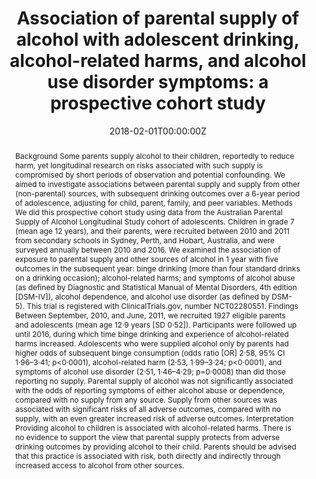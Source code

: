 ﻿---
title: "Association of parental supply of alcohol with adolescent drinking, alcohol-related harms, and alcohol use disorder symptoms: a prospective cohort study"
authors:
- Richard P Mattick
- admin
- Alexandra Aiken
- Monika Wadolowski
- Delyse Hutchinson
- Jackob Najman
- Tim Slade
- Raimondo Bruno
- Nyanda McBride
- Kypros Kypri
- Laura Vogl
- Louisa Degenhardt
date: "2018-02-01T00:00:00Z"
doi: "10.1016/S2468-2667(17)30240-2"
url_source: "https://www.sciencedirect.com/science/article/pii/S2468266717302402"
abstract: "Background
Some parents supply alcohol to their children, reportedly to reduce harm, yet longitudinal research on risks associated with such supply is compromised by short periods of observation and potential confounding. We aimed to investigate associations between parental supply and supply from other (non-parental) sources, with subsequent drinking outcomes over a 6-year period of adolescence, adjusting for child, parent, family, and peer variables.
Methods
We did this prospective cohort study using data from the Australian Parental Supply of Alcohol Longitudinal Study cohort of adolescents. Children in grade 7 (mean age 12 years), and their parents, were recruited between 2010 and 2011 from secondary schools in Sydney, Perth, and Hobart, Australia, and were surveyed annually between 2010 and 2016. We examined the association of exposure to parental supply and other sources of alcohol in 1 year with five outcomes in the subsequent year: binge drinking (more than four standard drinks on a drinking occasion); alcohol-related harms; and symptoms of alcohol abuse (as defined by Diagnostic and Statistical Manual of Mental Disorders, 4th edition [DSM-IV]), alcohol dependence, and alcohol use disorder (as defined by DSM-5). This trial is registered with ClinicalTrials.gov, number NCT02280551.
Findings
Between September, 2010, and June, 2011, we recruited 1927 eligible parents and adolescents (mean age 12·9 years [SD 0·52]). Participants were followed up until 2016, during which time binge drinking and experience of alcohol-related harms increased. Adolescents who were supplied alcohol only by parents had higher odds of subsequent binge consumption (odds ratio [OR] 2·58, 95% CI 1·96–3·41; p<0·0001), alcohol-related harm (2·53, 1·99–3·24; p<0·0001), and symptoms of alcohol use disorder (2·51, 1·46–4·29; p=0·0008) than did those reporting no supply. Parental supply of alcohol was not significantly associated with the odds of reporting symptoms of either alcohol abuse or dependence, compared with no supply from any source. Supply from other sources was associated with significant risks of all adverse outcomes, compared with no supply, with an even greater increased risk of adverse outcomes.
Interpretation
Providing alcohol to children is associated with alcohol-related harms. There is no evidence to support the view that parental supply protects from adverse drinking outcomes by providing alcohol to their child. Parents should be advised that this practice is associated with risk, both directly and indirectly through increased access to alcohol from other sources."
featured: false
image:
  caption: 'Image credit: [**UNSW Sydney**]'
  focal_point: ""
  preview_only: false
projects:
- APSALS
publication: 'The Lancet 3(2)'
publication_short: ""
publication_types:
- "2"
publishDate: "2018-02-01T00:00:00Z"
summary: Analysis of the association between parental supply of alcohol and alcohol-related harms.
tags:
- Alcohol
- Adolescence
- Longitudinal cohort study
---
